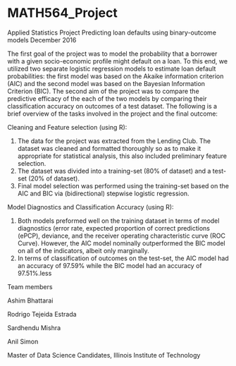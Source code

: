 # MATH564_Project
Applied Statistics Project
Predicting loan defaults using binary-outcome models
December 2016
  
  The first goal of the project was to model the probability that a borrower with a given socio-economic profile might default on a loan. To this end, we utilized two separate logistic regression models to estimate loan default probabilities: the first model was based on the Akaike information criterion (AIC) and the second model was based on the Bayesian Information Criterion (BIC). The second aim of the project was to compare the predictive efficacy of the each of the two models by comparing their classification accuracy on outcomes of a test dataset. The following is a brief overview of the tasks involved in the project and the final outcome:

Cleaning and Feature selection (using R):
  1. The data for the project was extracted from the Lending Club. The dataset was cleaned and formatted thoroughly so as to make it appropriate for statistical analysis, this also included preliminary feature selection.
  2. The dataset was divided into a training-set (80% of dataset) and a test-set (20% of dataset). 
  3. Final model selection was performed using the training-set based on the AIC and BIC via (bidirectional) stepwise logistic regression. 

Model Diagnostics and Classification Accuracy (using R):
  1. Both models preformed well on the training dataset in terms of model diagnostics (error rate, expected proportion of correct predictions (ePCP), deviance, and the receiver operating characteristic curve (ROC Curve). However, the AIC model nominally outperformed the BIC model on all of the indicators, albeit only marginally.
  2. In terms of classification of outcomes on the test-set, the AIC model had an accuracy of 97.59% while the BIC model had an accuracy of 97.51%.less


Team members

  Ashim Bhattarai
  
  Rodrigo Tejeida Estrada
  
  Sardhendu Mishra
  
  Anil Simon

  Master of Data Science Candidates, Illinois Institute of Technology
